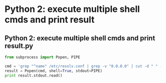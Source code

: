 # Python 2: execute multiple shell cmds and print result

## Python 2: execute multiple shell cmds and print result.py

```python
from subprocess import Popen, PIPE

cmd = 'grep "^name" /etc/resolv.conf | grep -v "0.0.0.0" | cut -d " " -f 2'
result = Popen(cmd, shell=True, stdout=PIPE)
print result.stdout.read()
```

